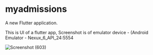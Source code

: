 # myadmissions

A new Flutter application.

This is UI of a flutter app,
Screenshot is of emulator device - (Android Emulator - Nexux_6_API_24:5554

![Screenshot (603)](https://user-images.githubusercontent.com/80529211/130919936-7af2f0cc-2a8e-4afe-aa8b-851173028fd9.png)
